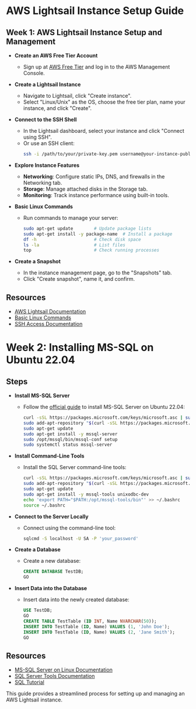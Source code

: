 # AWS Lightsail Instance Setup Guide

## Week 1:  AWS Lightsail Instance Setup and Management

- **Create an AWS Free Tier Account**
  - Sign up at [AWS Free Tier](https://aws.amazon.com/free) and log in to the AWS Management Console.

- **Create a Lightsail Instance**
  - Navigate to Lightsail, click "Create instance".
  - Select "Linux/Unix" as the OS, choose the free tier plan, name your instance, and click "Create".

- **Connect to the SSH Shell**
  - In the Lightsail dashboard, select your instance and click "Connect using SSH".
  - Or use an SSH client:
    ```bash
    ssh -i /path/to/your/private-key.pem username@your-instance-public-ip
    ```

- **Explore Instance Features**
  - **Networking**: Configure static IPs, DNS, and firewalls in the Networking tab.
  - **Storage**: Manage attached disks in the Storage tab.
  - **Monitoring**: Track instance performance using built-in tools.

- **Basic Linux Commands**
  - Run commands to manage your server:
    ```bash
    sudo apt-get update        # Update package lists
    sudo apt-get install -y package-name  # Install a package
    df -h                      # Check disk space
    ls -la                     # List files
    top                        # Check running processes
    ```

- **Create a Snapshot**
  - In the instance management page, go to the "Snapshots" tab.
  - Click "Create snapshot", name it, and confirm.

## Resources

- [AWS Lightsail Documentation](https://docs.aws.amazon.com/lightsail/index.html)
- [Basic Linux Commands](https://www.tutorialspoint.com/unix/unix-useful-commands.htm)
- [SSH Access Documentation](https://docs.aws.amazon.com/AWSEC2/latest/UserGuide/AccessingInstancesLinux.html)


# Week 2: Installing MS-SQL on Ubuntu 22.04

## Steps

- **Install MS-SQL Server**
  - Follow the [official guide](https://docs.microsoft.com/en-us/sql/linux/quickstart-install-connect-ubuntu) to install MS-SQL Server on Ubuntu 22.04:
    ```bash
    curl -sSL https://packages.microsoft.com/keys/microsoft.asc | sudo apt-key add -
    sudo add-apt-repository "$(curl -sSL https://packages.microsoft.com/config/ubuntu/22.04/mssql-server-2022.list)"
    sudo apt-get update
    sudo apt-get install -y mssql-server
    sudo /opt/mssql/bin/mssql-conf setup
    sudo systemctl status mssql-server
    ```

- **Install Command-Line Tools**
  - Install the SQL Server command-line tools:
    ```bash
    curl -sSL https://packages.microsoft.com/keys/microsoft.asc | sudo apt-key add -
    sudo add-apt-repository "$(curl -sSL https://packages.microsoft.com/config/ubuntu/22.04/prod.list)"
    sudo apt-get update
    sudo apt-get install -y mssql-tools unixodbc-dev
    echo 'export PATH="$PATH:/opt/mssql-tools/bin"' >> ~/.bashrc
    source ~/.bashrc
    ```

- **Connect to the Server Locally**
  - Connect using the command-line tool:
    ```bash
    sqlcmd -S localhost -U SA -P 'your_password'
    ```

- **Create a Database**
  - Create a new database:
    ```sql
    CREATE DATABASE TestDB;
    GO
    ```

- **Insert Data into the Database**
  - Insert data into the newly created database:
    ```sql
    USE TestDB;
    GO
    CREATE TABLE TestTable (ID INT, Name NVARCHAR(50));
    INSERT INTO TestTable (ID, Name) VALUES (1, 'John Doe');
    INSERT INTO TestTable (ID, Name) VALUES (2, 'Jane Smith');
    GO
    ```

## Resources

- [MS-SQL Server on Linux Documentation](https://docs.microsoft.com/en-us/sql/linux/sql-server-linux-overview)
- [SQL Server Tools Documentation](https://docs.microsoft.com/en-us/sql/tools/sqlcmd-utility)
- [SQL Tutorial](https://www.w3schools.com/sql/)

This guide provides a streamlined process for setting up and managing an AWS Lightsail instance.

